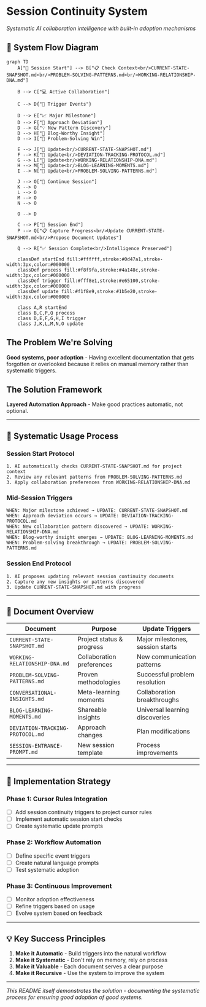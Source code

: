 # Session Continuity System
*Systematic AI collaboration intelligence with built-in adoption mechanisms*

## 🔄 System Flow Diagram

```mermaid
graph TD
    A["🚀 Session Start"] --> B["📋 Check Context<br/>CURRENT-STATE-SNAPSHOT.md<br/>PROBLEM-SOLVING-PATTERNS.md<br/>WORKING-RELATIONSHIP-DNA.md"]
    
    B --> C["💻 Active Collaboration"]
    
    C --> D{"🎯 Trigger Events"}
    
    D --> E["📈 Major Milestone"] 
    D --> F["🔄 Approach Deviation"]
    D --> G["💡 New Pattern Discovery"]
    D --> H["🌟 Blog-Worthy Insight"]
    D --> I["🧩 Problem-Solving Win"]
    
    E --> J["📝 Update<br/>CURRENT-STATE-SNAPSHOT.md"]
    F --> K["📝 Update<br/>DEVIATION-TRACKING-PROTOCOL.md"]
    G --> L["📝 Update<br/>WORKING-RELATIONSHIP-DNA.md"]
    H --> M["📝 Update<br/>BLOG-LEARNING-MOMENTS.md"]
    I --> N["📝 Update<br/>PROBLEM-SOLVING-PATTERNS.md"]
    
    J --> O["🔄 Continue Session"]
    K --> O
    L --> O
    M --> O
    N --> O
    
    O --> D
    
    C --> P["🏁 Session End"]
    P --> Q["📋 Capture Progress<br/>Update CURRENT-STATE-SNAPSHOT.md<br/>Propose Document Updates"]
    
    Q --> R["✅ Session Complete<br/>Intelligence Preserved"]
    
    classDef startEnd fill:#ffffff,stroke:#0d47a1,stroke-width:3px,color:#000000
    classDef process fill:#f8f9fa,stroke:#4a148c,stroke-width:3px,color:#000000
    classDef trigger fill:#fff8e1,stroke:#e65100,stroke-width:3px,color:#000000
    classDef update fill:#f1f8e9,stroke:#1b5e20,stroke-width:3px,color:#000000
    
    class A,R startEnd
    class B,C,P,Q process
    class D,E,F,G,H,I trigger
    class J,K,L,M,N,O update
```

## The Problem We're Solving
**Good systems, poor adoption** - Having excellent documentation that gets forgotten or overlooked because it relies on manual memory rather than systematic triggers.

## The Solution Framework
**Layered Automation Approach** - Make good practices automatic, not optional.

---

## 🔄 **Systematic Usage Process**

### **Session Start Protocol**
```
1. AI automatically checks CURRENT-STATE-SNAPSHOT.md for project context
2. Review any relevant patterns from PROBLEM-SOLVING-PATTERNS.md
3. Apply collaboration preferences from WORKING-RELATIONSHIP-DNA.md
```

### **Mid-Session Triggers**
```
WHEN: Major milestone achieved → UPDATE: CURRENT-STATE-SNAPSHOT.md
WHEN: Approach deviation occurs → UPDATE: DEVIATION-TRACKING-PROTOCOL.md  
WHEN: New collaboration pattern discovered → UPDATE: WORKING-RELATIONSHIP-DNA.md
WHEN: Blog-worthy insight emerges → UPDATE: BLOG-LEARNING-MOMENTS.md
WHEN: Problem-solving breakthrough → UPDATE: PROBLEM-SOLVING-PATTERNS.md
```

### **Session End Protocol**
```
1. AI proposes updating relevant session continuity documents
2. Capture any new insights or patterns discovered
3. Update CURRENT-STATE-SNAPSHOT.md with progress
```

---

## 📁 **Document Overview**

| Document | Purpose | Update Triggers |
|----------|---------|----------------|
| `CURRENT-STATE-SNAPSHOT.md` | Project status & progress | Major milestones, session starts |
| `WORKING-RELATIONSHIP-DNA.md` | Collaboration preferences | New communication patterns |
| `PROBLEM-SOLVING-PATTERNS.md` | Proven methodologies | Successful problem resolution |
| `CONVERSATIONAL-INSIGHTS.md` | Meta-learning moments | Collaboration breakthroughs |
| `BLOG-LEARNING-MOMENTS.md` | Shareable insights | Universal learning discoveries |
| `DEVIATION-TRACKING-PROTOCOL.md` | Approach changes | Plan modifications |
| `SESSION-ENTRANCE-PROMPT.md` | New session template | Process improvements |

---

## 🎯 **Implementation Strategy**

### **Phase 1: Cursor Rules Integration**
- [ ] Add session continuity triggers to project cursor rules
- [ ] Implement automatic session start checks
- [ ] Create systematic update prompts

### **Phase 2: Workflow Automation**
- [ ] Define specific event triggers
- [ ] Create natural language prompts
- [ ] Test systematic adoption

### **Phase 3: Continuous Improvement**
- [ ] Monitor adoption effectiveness
- [ ] Refine triggers based on usage
- [ ] Evolve system based on feedback

---

## 💡 **Key Success Principles**

1. **Make it Automatic** - Build triggers into the natural workflow
2. **Make it Systematic** - Don't rely on memory, rely on process
3. **Make it Valuable** - Each document serves a clear purpose
4. **Make it Recursive** - Use the system to improve the system

---

*This README itself demonstrates the solution - documenting the systematic process for ensuring good adoption of good systems.* 
